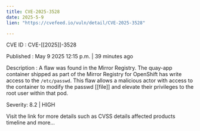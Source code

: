 ```yaml
---
title: CVE-2025-3528
date: 2025-5-9
lien: "https://cvefeed.io/vuln/detail/CVE-2025-3528"

---
```


CVE ID : CVE-[[2025]]-3528

Published :  May 9
2025
12:15 p.m. | 39 minutes ago

Description : A flaw was found in the Mirror Registry. The quay-app container shipped as part of the Mirror Registry for OpenShift has write access to the `/etc/passwd`. This flaw allows a malicious actor with access to the container to modify the passwd  [[file]] and elevate their privileges to the root user within that pod.

Severity: 8.2 | HIGH

Visit the link for more details
such as CVSS details
affected products
timeline
and more...
